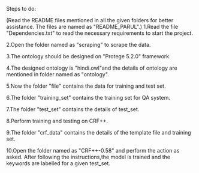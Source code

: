 Steps to do:


(Read the README files mentioned in all the given folders for better assistance. The files are named as "README_PARUL".)
1.Read the file "Dependencies.txt" to read the necessary requirements to start the project.




2.Open the folder named as "scraping" to scrape the data.




3.The ontology should be designed on "Protege 5.2.0" framework.




4.The designed ontology is "hindi.owl"and the details of ontology are mentioned in folder named as "ontology".




5.Now the folder "file" contains the data for training and test set.




6.The folder "training_set" contains the training set for QA system.




7.The folder "test_set" contains the details of test_set.




8.Perform training and testing on CRF++.




9.The folder "crf_data" contains the details of the template file and training set.




10.Open the folder named as "CRF++-0.58" and perform the action as asked. After following the instructions,the model is trained and the keywords are labelled for a given test_set.
